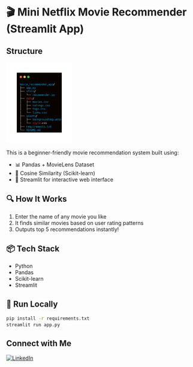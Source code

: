 # 🎬 Mini Netflix Movie Recommender (Streamlit App)

## Structure
<img src="assets/Project%20Structure.png" alt="Project Structure" style="width:35%; height:auto;">

This is a beginner-friendly movie recommendation system built using:
- 📊 Pandas + MovieLens Dataset
- 🤖 Cosine Similarity (Scikit-learn)
- 🧪 Streamlit for interactive web interface

## 🔍 How It Works
1. Enter the name of any movie you like
2. It finds similar movies based on user rating patterns
3. Outputs top 5 recommendations instantly!

## 📦 Tech Stack
- Python
- Pandas
- Scikit-learn
- Streamlit

## 🚀 Run Locally

```bash
pip install -r requirements.txt
streamlit run app.py 
```

## Connect with Me

[![LinkedIn](https://img.shields.io/badge/LinkedIn-Connect-blue?logo=linkedin)](https://www.linkedin.com/in/nayabrasool-shaik)
